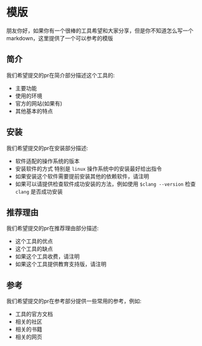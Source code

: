 # 模版

朋友你好，如果你有一个很棒的工具希望和大家分享，但是你不知道怎么写一个markdown，这里提供了一个可以参考的模版

## 简介

我们希望提交的pr在简介部分描述这个工具的:

- 主要功能
- 使用的环境
- 官方的网站(如果有)
- 其他基本的特点

## 安装

我们希望提交的pr在安装部分描述:

- 软件适配的操作系统的版本
- 安装软件的方式 特别是 `linux` 操作系统中的安装最好给出指令
- 如果安装这个软件需要提前安装其他的依赖软件，请注明
- 如果可以请提供检查软件成功安装的方法，例如使用 `$clang --version` 检查 `clang` 是否成功安装

## 推荐理由

我们希望提交的pr在推荐理由部分描述:

- 这个工具的优点
- 这个工具的缺点
- 如果这个工具收费，请注明
- 如果这个工具提供教育支持版，请注明

## 参考

我们希望提交的pr在参考部分提供一些常用的参考，例如:

- 工具的官方文档
- 相关的社区
- 相关的书籍
- 相关的网页